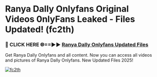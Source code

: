 # Ranya Dally Onlyfans Original Videos 0nlyFans Leaked - Files Updated! (fc2th)

<h3>🔴 CLICK HERE 🌐==►► <a href="https://tinyurl.com/ehrbuxhb" rel="nofollow">Ranya Dally Onlyfans Updated Files</a></h3>

Get Ranya Dally Onlyfans and all content. Now you can access all videos and pictures of Ranya Dally Onlyfans. New Updated Files 2025!

[![fc2th](https://i.imgur.com/lVYEuWS.gif)](https://tinyurl.com/ehrbuxhb)

